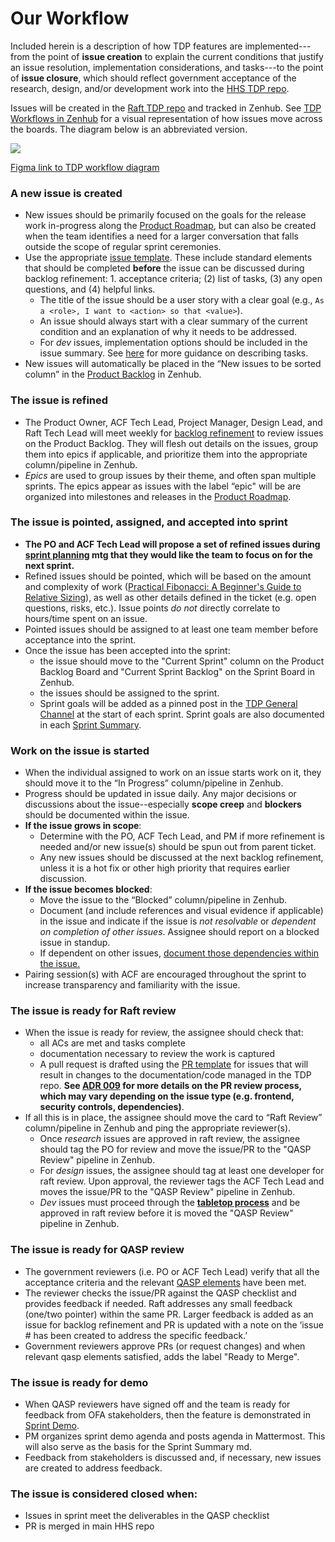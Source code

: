 # Our Workflow

Included herein is a description of how TDP features are implemented---from the point of **issue creation** to explain the current conditions that justify an issue resolution, implementation considerations, and tasks---to the point of **issue closure**, which should reflect government acceptance of the research, design, and/or development work into the [HHS TDP repo](https://github.com/HHS/TANF-app). 

Issues will be created in the [Raft TDP repo](https://github.com/raft-tech/TANF-app/issues/new/choose) and tracked in Zenhub. See [TDP Workflows in Zenhub]() for a visual representation of how issues move across the boards. The diagram below is an abbreviated version. 

![](https://i.imgur.com/UGlqsXv.jpg)

[Figma link to TDP workflow diagram](https://www.figma.com/file/irgQPLTrajxCXNiYBTEnMV/TDP-Mockups-For-Feedback?node-id=6202%3A49062)

### A new issue is created
- New issues should be primarily focused on the goals for the release work in-progress along the [Product Roadmap](), but can also be created when the team identifies a need for a larger conversation that falls outside the scope of regular sprint ceremonies.
- Use the appropriate [issue template](https://github.com/raft-tech/TANF-app/issues/new/choose). These include standard elements that should be completed **before** the issue can be discussed during backlog refinement: 1. acceptance criteria; (2) list of tasks, (3) any open questions, and (4) helpful links. 
    - The title of the issue should be a user story with a clear goal (e.g., `As a <role>, I want to <action> so that <value>`).
   - An issue should always start with a clear summary of the current condition and an explanation of why it needs to be addressed.
   - For _dev_ issues, implementation options should be included in the issue summary. See [here](https://hackmd.io/@jtwillis92/r1KF0K8tF#Tasks) for more guidance on describing tasks.
- New issues will automatically be placed in the “New issues to be sorted column” in the [Product Backlog](https://app.zenhub.com/workspaces/tdrs-product-backlog-5f2c6cdc7c0bb1001bdc43a5/board?repos=281707402) in Zenhub.

### The issue is refined
- The Product Owner, ACF Tech Lead, Project Manager, Design Lead, and Raft Tech Lead will meet weekly for [backlog refinement](https://github.com/raft-tech/TANF-app/blob/raft-tdp-main/docs/How-We-Work/team-charter/team-meetings.md#backlog-refinement) to review issues on the Product Backlog. They will flesh out details on the issues, group them into epics if applicable, and prioritize them into the appropriate column/pipeline in Zenhub. 
- _Epics_ are used to group issues by their theme, and often span multiple sprints. The epics appear as issues with the label “epic" will be are organized into milestones and releases in the [Product Roadmap](https://app.mural.co/t/raft2792/m/raft2792/1629476801275/0f2773589c30764b9f53740adbc5706074ac52a6?).


### The issue is pointed, assigned, and accepted into sprint 
- **The PO and ACF Tech Lead will propose a set of refined issues during [sprint planning](https://github.com/raft-tech/TANF-app/blob/raft-tdp-main/docs/How-We-Work/team-charter/team-meetings.md#sprint-planning) mtg that they would like the team to focus on for the next sprint.**
- Refined issues should be pointed, which will be based on the amount and complexity of work ([Practical Fibonacci: A Beginner's Guide to Relative Sizing](https://www.scrum.org/resources/blog/practical-fibonacci-beginners-guide-relative-sizing)), as well as other details defined in the ticket (e.g. open questions, risks, etc.). Issue points _do not_ directly correlate to hours/time spent on an issue. 
- Pointed issues should be assigned to at least one team member before acceptance into the sprint.
- Once the issue has been accepted into the sprint:
    - the issue should move to the "Current Sprint" column on the Product Backlog Board and "Current Sprint Backlog" on the Sprint Board in Zenhub.
    - the issues should be assigned to the sprint.
    - Sprint goals will be added as a pinned post in the [TDP General Channel](https://github.com/raft-tech/TANF-app/blob/raft-tdp-main/docs/How-We-Work/team-charter/communication-tools.md#using-github-plugin-for-mattermost) at the start of each sprint. Sprint goals are also documented in each [Sprint Summary](https://github.com/raft-tech/TANF-app/tree/raft-tdp-main/docs/Sprint-Review).

### Work on the issue is started
- When the individual assigned to work on an issue starts work on it, they should move it to the “In Progress” column/pipeline in Zenhub. 
- Progress should be updated in issue daily. Any major decisions or discussions about the issue--especially **scope creep** and **blockers** should be documented within the issue.
- **If the issue grows in scope**:
  - Determine with the PO, ACF Tech Lead, and PM if more refinement is needed and/or new issue(s) should be spun out from parent ticket. 
  - Any new issues should be discussed at the next backlog refinement, unless it is a hot fix or other high priority that requires earlier discussion.
- **If the issue becomes blocked**:
  - Move the issue to the “Blocked” column/pipeline in Zenhub.
  - Document (and include references and visual evidence if applicable) in the issue and indicate if the issue is _not resolvable_ or _dependent on completion of other issues_. Assignee should report on a blocked issue in standup.
  - If dependent on other issues, [document those dependencies within the issue.](https://help.zenhub.com/support/solutions/articles/43000010349-)
- Pairing session(s) with ACF are encouraged throughout the sprint to increase transparency and familiarity with the issue.

### The issue is ready for Raft review
- When the issue is ready for review, the assignee should check that:
  - all ACs are met and tasks complete
  - documentation necessary to review the work is captured
  - A pull request is drafted using the [PR template]() for issues that will result in changes to the documentation/code managed in the TDP repo. **See [ADR 009]() for more details on the PR review process, which may vary depending on the issue type (e.g. frontend, security controls, dependencies)**.
- If all this is in place, the assignee should move the card to “Raft Review” column/pipeline in Zenhub and ping the appropriate reviewer(s).
     - Once _research_ issues are approved in raft review, the assignee should tag the PO for review and move the issue/PR to the "QASP Review" pipeline in Zenhub. 
     - For _design_ issues, the assignee should tag at least one developer for raft review. Upon approval,  the reviewer tags the ACF Tech Lead and moves the issue/PR to the "QASP Review" pipeline in Zenhub.
     - _Dev_ issues must proceed through the **[tabletop process](https://github.com/raft-tech/TANF-app/tree/raft-tdp-main/docs/How-We-Work/Developer-Tabletops.md)** and be approved in raft review before it is moved the "QASP Review" pipeline in Zenhub. 

### The issue is ready for QASP review
- The government reviewers (i.e. PO or ACF Tech Lead) verify that all the acceptance criteria and the relevant [QASP elements](https://github.com/raft-tech/TANF-app/blob/raft-tdp-main/.github/pull_request_template.md) have been met.
- The reviewer checks the issue/PR against the QASP checklist and provides feedback if needed. Raft addresses any small feedback (one/two pointer) within the same PR. Larger feedback is added as an issue for backlog refinement and PR is updated with a note on the ‘issue # has been created to address the specific feedback.’
- Government reviewers approve PRs (or request changes) and when relevant qasp elements satisfied, adds the label "Ready to Merge". 

### The issue is ready for demo
- When QASP reviewers have signed off and the team is ready for feedback from OFA stakeholders, then the feature is demonstrated in [Sprint Demo](https://github.com/raft-tech/TANF-app/blob/raft-tdp-main/docs/How-We-Work/team-charter/team-meetings.md#sprint-demo).
- PM organizes sprint demo agenda and posts agenda in Mattermost. This will also serve as the basis for the Sprint Summary md. 
- Feedback from stakeholders is discussed and, if necessary, new issues are created to address feedback.

### The issue is considered closed when:
  - Issues in sprint meet the deliverables in the QASP checklist
  - PR is merged in main HHS repo